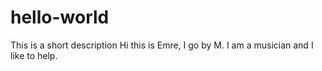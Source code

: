 # hello-world
This is a short description
Hi this is Emre, I go by M. I am a musician and I like to help.
